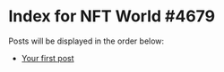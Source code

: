 # Index for NFT World #4679
Posts will be displayed in the order below:

- [Your first post](./001-first.md)

